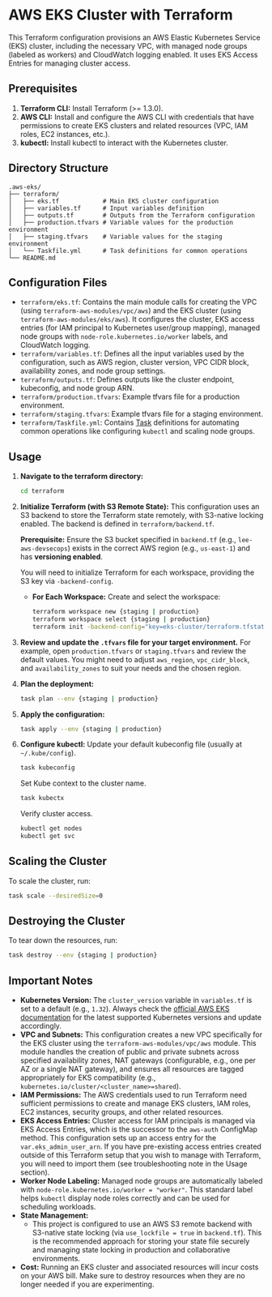 # AWS EKS Cluster with Terraform

This Terraform configuration provisions an AWS Elastic Kubernetes Service (EKS) cluster, including the necessary VPC, with managed node groups (labeled as workers) and CloudWatch logging enabled. It uses EKS Access Entries for managing cluster access.

## Prerequisites

1.  **Terraform CLI:** Install Terraform (>= 1.3.0).
2.  **AWS CLI:** Install and configure the AWS CLI with credentials that have permissions to create EKS clusters and related resources (VPC, IAM roles, EC2 instances, etc.).
3.  **kubectl:** Install kubectl to interact with the Kubernetes cluster.

## Directory Structure

```
.aws-eks/
├── terraform/
│   ├── eks.tf            # Main EKS cluster configuration
│   ├── variables.tf      # Input variables definition
│   ├── outputs.tf        # Outputs from the Terraform configuration
│   ├── production.tfvars # Variable values for the production environment
│   ├── staging.tfvars    # Variable values for the staging environment
│   └── Taskfile.yml      # Task definitions for common operations
└── README.md
```

## Configuration Files

*   `terraform/eks.tf`: Contains the main module calls for creating the VPC (using `terraform-aws-modules/vpc/aws`) and the EKS cluster (using `terraform-aws-modules/eks/aws`). It configures the cluster, EKS access entries (for IAM principal to Kubernetes user/group mapping), managed node groups with `node-role.kubernetes.io/worker` labels, and CloudWatch logging.
*   `terraform/variables.tf`: Defines all the input variables used by the configuration, such as AWS region, cluster version, VPC CIDR block, availability zones, and node group settings.
*   `terraform/outputs.tf`: Defines outputs like the cluster endpoint, kubeconfig, and node group ARN.
*   `terraform/production.tfvars`: Example tfvars file for a production environment.
*   `terraform/staging.tfvars`: Example tfvars file for a staging environment.
*   `terraform/Taskfile.yml`: Contains [Task](https://taskfile.dev/) definitions for automating common operations like configuring `kubectl` and scaling node groups.

## Usage

1.  **Navigate to the terraform directory:**
    ```bash
    cd terraform
    ```

2.  **Initialize Terraform (with S3 Remote State):**
    This configuration uses an S3 backend to store the Terraform state remotely, with S3-native locking enabled. The backend is defined in `terraform/backend.tf`.

    **Prerequisite:** Ensure the S3 bucket specified in `backend.tf` (e.g., `lee-aws-devsecops`) exists in the correct AWS region (e.g., `us-east-1`) and has **versioning enabled**.

    You will need to initialize Terraform for each workspace, providing the S3 key via `-backend-config`.

    *   **For Each Workspace:**
        Create and select the workspace:
        ```bash
        terraform workspace new {staging | production}
        terraform workspace select {staging | production}
        terraform init -backend-config="key=eks-cluster/terraform.tfstate"
        ```

4.  **Review and update the `.tfvars` file for your target environment.**
    For example, open `production.tfvars` or `staging.tfvars` and review the default values. You might need to adjust `aws_region`, `vpc_cidr_block`, and `availability_zones` to suit your needs and the chosen region.

5.  **Plan the deployment:**
    ```bash
    task plan --env {staging | production}
    ```

6.  **Apply the configuration:**
    ```bash
    task apply --env {staging | production}
    ```

7.  **Configure kubectl:**
    Update your default kubeconfig file (usually at `~/.kube/config`).
    ```bash
    task kubeconfig
    ```
    Set Kube context to the cluster name.
    ```bash
    task kubectx
    ```
    Verify cluster access.
    ```bash
    kubectl get nodes
    kubectl get svc
    ```

## Scaling the Cluster

To scale the cluster, run:
```bash
task scale --desiredSize=0
```

## Destroying the Cluster

To tear down the resources, run:
```bash
task destroy --env {staging | production}
```

## Important Notes

*   **Kubernetes Version:** The `cluster_version` variable in `variables.tf` is set to a default (e.g., `1.32`). Always check the [official AWS EKS documentation](https://docs.aws.amazon.com/eks/latest/userguide/kubernetes-versions.html) for the latest supported Kubernetes versions and update accordingly.
*   **VPC and Subnets:** This configuration creates a new VPC specifically for the EKS cluster using the `terraform-aws-modules/vpc/aws` module. This module handles the creation of public and private subnets across specified availability zones, NAT gateways (configurable, e.g., one per AZ or a single NAT gateway), and ensures all resources are tagged appropriately for EKS compatibility (e.g., `kubernetes.io/cluster/<cluster_name>=shared`).
*   **IAM Permissions:** The AWS credentials used to run Terraform need sufficient permissions to create and manage EKS clusters, IAM roles, EC2 instances, security groups, and other related resources.
*   **EKS Access Entries:** Cluster access for IAM principals is managed via EKS Access Entries, which is the successor to the `aws-auth` ConfigMap method. This configuration sets up an access entry for the `var.eks_admin_user_arn`. If you have pre-existing access entries created outside of this Terraform setup that you wish to manage with Terraform, you will need to import them (see troubleshooting note in the Usage section).
*   **Worker Node Labeling:** Managed node groups are automatically labeled with `node-role.kubernetes.io/worker = "worker"`. This standard label helps `kubectl` display node roles correctly and can be used for scheduling workloads.
*   **State Management:**
    *   This project is configured to use an AWS S3 remote backend with S3-native state locking (via `use_lockfile = true` in `backend.tf`). This is the recommended approach for storing your state file securely and managing state locking in production and collaborative environments.
*   **Cost:** Running an EKS cluster and associated resources will incur costs on your AWS bill. Make sure to destroy resources when they are no longer needed if you are experimenting.
